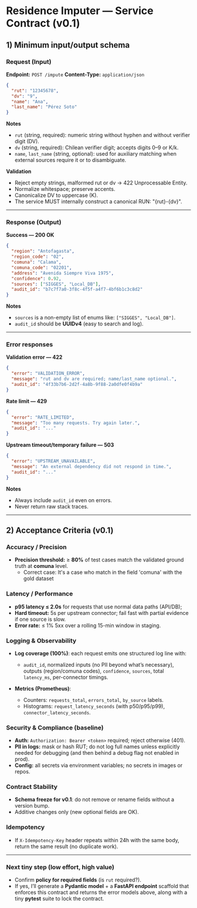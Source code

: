 # Residence Imputer — Service Contract (v0.1)

## 1) Minimum input/output schema

### Request (Input)

**Endpoint:** `POST /impute`
**Content-Type:** `application/json`

```json
{
  "rut": "12345678",
  "dv": "9",
  "name": "Ana",
  "last_name": "Pérez Soto"
}
```
**Notes**

* `rut` (string, required): numeric string without hyphen and without verifier digit (DV).
* `dv` (string, required): Chilean verifier digit; accepts digits 0–9 or K/k.
* `name`, `last_name` (string, optional): used for auxiliary matching when external sources require it or to disambiguate.

**Validation**

* Reject empty strings, malformed rut or dv → 422 Unprocessable Entity.
* Normalize whitespace; preserve accents.
* Canonicalize DV to uppercase (K).
* The service MUST internally construct a canonical RUN: "{rut}-{dv}".

---

### Response (Output)

**Success — 200 OK**

```json
{
  "region": "Antofagasta",
  "region_code": "02",
  "comuna": "Calama",
  "comuna_code": "02201",
  "address": "Avenida Siempre Viva 1975",
  "confidence": 0.92,
  "sources": ["SIGGES", "Local_DB"],
  "audit_id": "b7c7f7a0-3f8c-4f5f-a4f7-4bf6b1c3c8d2"
}
```

**Notes**

* `sources` is a non-empty list of enums like: `["SIGGES", "Local_DB"]`.
* `audit_id` should be **UUIDv4** (easy to search and log).

---

### Error responses

**Validation error — 422**

```json
{
  "error": "VALIDATION_ERROR",
  "message": "rut and dv are required; name/last_name optional.",
  "audit_id": "4f33b7b6-2d2f-4a8b-9f88-2a0dfe0f4b9a"
}
```

**Rate limit — 429**

```json
{
  "error": "RATE_LIMITED",
  "message": "Too many requests. Try again later.",
  "audit_id": "..."
}
```

**Upstream timeout/temporary failure — 503**

```json
{
  "error": "UPSTREAM_UNAVAILABLE",
  "message": "An external dependency did not respond in time.",
  "audit_id": "..."
}
```

**Notes**

* Always include `audit_id` even on errors.
* Never return raw stack traces.

---

## 2) Acceptance Criteria (v0.1)

### Accuracy / Precision

* **Precision threshold:** ≥ **80%** of test cases match the validated ground truth at **comuna** level.
    * Correct case: It's a case who match in the field 'comuna' with the gold dataset

### Latency / Performance

* **p95 latency ≤ 2.0s** for requests that use normal data paths (API/DB);
* **Hard timeout:** 5s per upstream connector; fail fast with partial evidence if one source is slow.
* **Error rate:** ≤ 1% 5xx over a rolling 15-min window in staging.

### Logging & Observability

* **Log coverage (100%)**: each request emits one structured log line with:

  * `audit_id`, normalized inputs (no PII beyond what’s necessary), outputs (region/comuna codes), `confidence`, `sources`, total `latency_ms`, per-connector timings.
* **Metrics (Prometheus)**:

  * Counters: `requests_total`, `errors_total`, `by_source` labels.
  * Histograms: `request_latency_seconds` (with p50/p95/p99), `connector_latency_seconds`.


### Security & Compliance (baseline)

* **Auth:** `Authorization: Bearer <token>` required; reject otherwise (401).
* **PII in logs:** mask or hash RUT; do not log full names unless explicitly needed for debugging (and then behind a debug flag not enabled in prod).
* **Config:** all secrets via environment variables; no secrets in images or repos.

### Contract Stability

* **Schema freeze for v0.1**: do not remove or rename fields without a version bump.
* Additive changes only (new optional fields are OK).

### Idempotency

* If `X-Idempotency-Key` header repeats within 24h with the same body, return the same result (no duplicate work).


---


### Next tiny step (low effort, high value)

* Confirm **policy for required fields** (is `rut` required?).
* If yes, I’ll generate a **Pydantic model** + a **FastAPI endpoint** scaffold that enforces this contract and returns the error models above, along with a tiny **pytest** suite to lock the contract.
